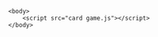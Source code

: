 <!DOCTYPE html>
<html lang="en">
    <head>
        <script src="./p5.js"></script>
        <link rel="stylesheet" type="text/css" href="card game.css" />
        <meta charset="utf-8" />
    </head>

    <body>
        <script src="card game.js"></script>
    </body>
</html>

